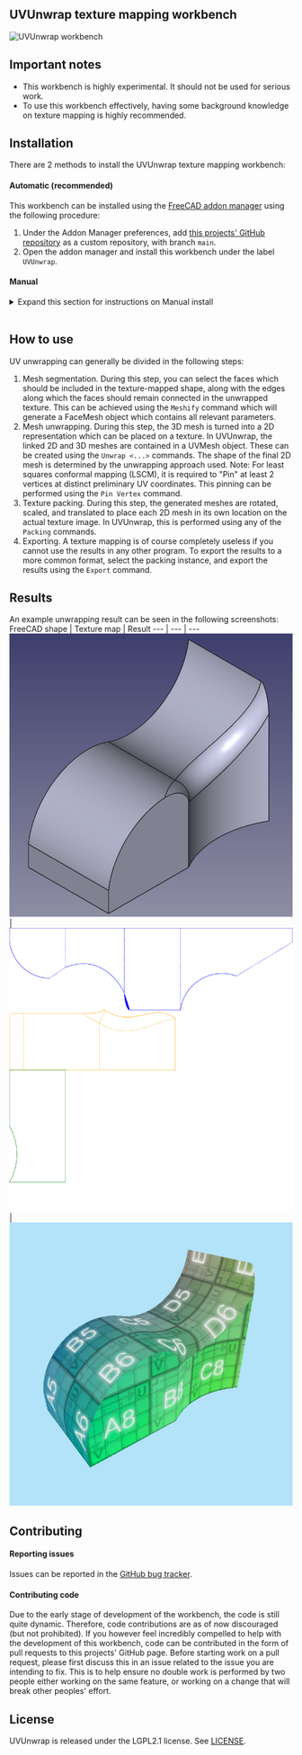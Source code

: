 ## UVUnwrap texture mapping workbench
![UVUnwrap workbench](https://github.com/Jarno-de-Wit/UVUnwrap/main/docs/img/UVUnwrapped.png)

## Important notes
* This workbench is highly experimental. It should not be used for serious work.
* To use this workbench effectively, having some background knowledge on texture mapping is highly recommended.

## Installation
There are 2 methods to install the UVUnwrap texture mapping workbench:

#### Automatic (recommended)
This workbench can be installed using the [FreeCAD addon manager](https://wiki.freecad.org/Std_AddonMgr) using the following procedure:
1. Under the Addon Manager preferences, add [this projects' GitHub repository](https://github.com/Jarno-de-Wit/UVUnwrap) as a custom repository, with branch `main`.
2. Open the addon manager and install this workbench under the label `UVUnwrap`.

#### Manual
<details>
<summary>Expand this section for instructions on Manual install</summary>

1. Download and extract this repository to the `Mod/` folder, leaving the top level intact. If done correctly, the `package.xml` file will be located at `Mod/UVUnwrap/package.xml`. The Mod folder can be found inside your personal FreeCAD folder.
  - On Linux it is usually `/home/username/.local/share/FreeCAD/`
  - On Windows it is `%APPDATA%\FreeCAD\Mod\` which is usually `C:\Users\username\Appdata\Roaming\FreeCAD\`
  - On macOS it is usually `/Users/username/Library/Preferences/FreeCAD/`
2. Start FreeCAD

</details><br/>

## How to use
UV unwrapping can generally be divided in the following steps:

1. Mesh segmentation. During this step, you can select the faces which should be included in the texture-mapped shape, along with the edges along which the faces should remain connected in the unwrapped texture. This can be achieved using the `Meshify` command which will generate a FaceMesh object which contains all relevant parameters.
2. Mesh unwrapping. During this step, the 3D mesh is turned into a 2D representation which can be placed on a texture. In UVUnwrap, the linked 2D and 3D meshes are contained in a UVMesh object. These can be created using the `Unwrap <...>` commands. The shape of the final 2D mesh is determined by the unwrapping approach used. Note: For least squares conformal mapping (LSCM), it is required to "Pin" at least 2 vertices at distinct preliminary UV coordinates. This pinning can be performed using the `Pin Vertex` command.
3. Texture packing. During this step, the generated meshes are rotated, scaled, and translated to place each 2D mesh in its own location on the actual texture image. In UVUnwrap, this is performed using any of the `Packing` commands.
4. Exporting. A texture mapping is of course completely useless if you cannot use the results in any other program. To export the results to a more common format, select the packing instance, and export the results using the `Export` command.

## Results
An example unwrapping result can be seen in the following screenshots:
FreeCAD shape | Texture map | Result
--- | --- | ---
![Shape](https://github.com/Jarno-de-Wit/UVUnwrap/raw/main/docs/img/ExampleShape.png) | ![UVUnwrap workbench](https://github.com/Jarno-de-Wit/UVUnwrap/raw/main/docs/img/TextureMap.png) | ![UVUnwrap workbench](https://github.com/Jarno-de-Wit/UVUnwrap/raw/main/docs/img/UVUnwrapped.png)

## Contributing
#### Reporting issues
Issues can be reported in the [GitHub bug tracker](https://github.com/Jarno-de-Wit/UVUnwrap/issues).

#### Contributing code
Due to the early stage of development of the workbench, the code is still quite dynamic. Therefore, code contributions are as of now discouraged (but not prohibited). If you however feel incredibly compelled to help with the development of this workbench, code can be contributed in the form of pull requests to this projects' GitHub page. Before starting work on a pull request, please first discuss this in an issue related to the issue you are intending to fix. This is to help ensure no double work is performed by two people either working on the same feature, or working on a change that will break other peoples' effort.

## License  
UVUnwrap is released under the LGPL2.1 license. See [LICENSE](https://github.com/Jarno-de-Wit/UVUnwrap/blob/main/LICENSE).
